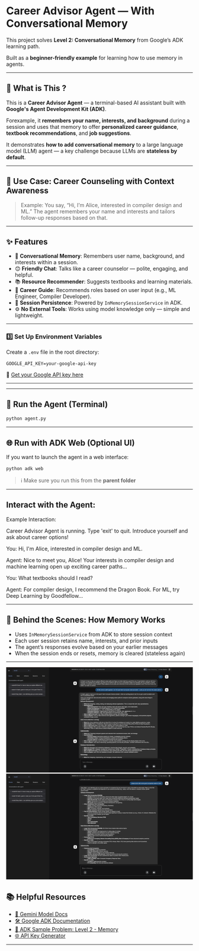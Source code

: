 

# Career Advisor Agent — With Conversational Memory

This project solves **Level 2: Conversational Memory** from Google’s ADK learning path.


Built as a **beginner-friendly example** for learning how to use memory in agents.

---

## 📘 What is This ?

This is a **Career Advisor Agent** — a terminal-based AI assistant built with **Google's Agent Development Kit (ADK)**.

Forexample, it **remembers your name, interests, and background** during a session and uses that memory to offer **personalized career guidance**, **textbook recommendations**, and **job suggestions**.

It demonstrates **how to add conversational memory** to a large language model (LLM) agent — a key challenge because LLMs are **stateless by default**.

---

## 🎯 Use Case: Career Counseling with Context Awareness

> Example: You say, “Hi, I’m Alice, interested in compiler design and ML.”
> The agent remembers your name and interests and tailors follow-up responses based on that.

---

## ✨ Features

* 🧠 **Conversational Memory**: Remembers user name, background, and interests within a session.
* 😊 **Friendly Chat**: Talks like a career counselor — polite, engaging, and helpful.
* 📚 **Resource Recommender**: Suggests textbooks and learning materials.
* 💼 **Career Guide**: Recommends roles based on user input (e.g., ML Engineer, Compiler Developer).
* 🔄 **Session Persistence**: Powered by `InMemorySessionService` in ADK.
* ⚙️ **No External Tools**: Works using model knowledge only — simple and lightweight.

---





### 3️⃣ Set Up Environment Variables

Create a `.env` file in the root directory:

```env
GOOGLE_API_KEY=your-google-api-key
```

🔑 [Get your Google API key here](https://aistudio.google.com/apikey)

---

--------------------------------------------------------------------------

## 🚀 Run the Agent (Terminal)

```bash
python agent.py
```

---

## 🌐 Run with ADK Web (Optional UI)

If you want to launch the agent in a web interface:

```bash
python adk web
```

> ℹ️ Make sure you run this from the **parent folder** 





-------------------------------------------------------------------------

## Interact with the Agent:




Example Interaction:

Career Advisor Agent is running. Type 'exit' to quit.
Introduce yourself and ask about career options!

You: Hi, I'm Alice, interested in compiler design and ML.

Agent: Nice to meet you, Alice! Your interests in compiler design and machine learning open up exciting career paths...

You: What textbooks should I read?

Agent: For compiler design, I recommend the Dragon Book. For ML, try Deep Learning by Goodfellow...




---

## 🧠 Behind the Scenes: How Memory Works

* Uses `InMemorySessionService` from ADK to store session context
* Each user session retains name, interests, and prior inputs
* The agent’s responses evolve based on your earlier messages
* When the session ends or resets, memory is cleared (stateless again)

---





![image](../assests/l2_2.png)
![image](../assests/l2.png)


## 📚 Helpful Resources

* [🧠 Gemini Model Docs](https://ai.google.dev/)
* [🛠 Google ADK Documentation](https://cloud.google.com/agent-development/docs)
* [📜 ADK Sample Problem: Level 2 - Memory](https://github.com/cladius/agentic-ai/blob/master/sample_problem.md)
* [🌐 API Key Generator](https://aistudio.google.com/apikey)

---

